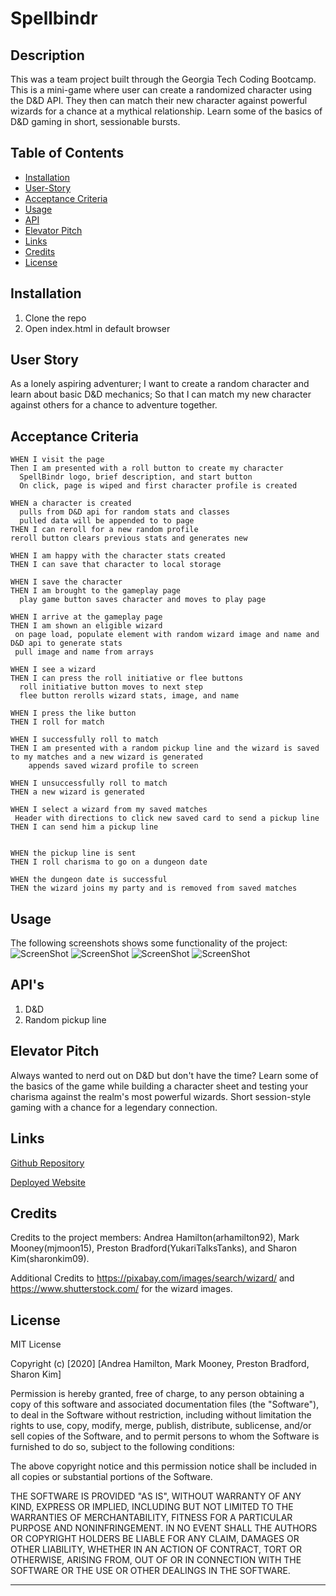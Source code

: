 # Spellbindr

## Description
This was a team project built through the Georgia Tech Coding Bootcamp. This is a mini-game where user can create a randomized character using the D&D API. They then can match their new character against powerful wizards for a chance at a mythical relationship. Learn some of the basics of D&D gaming in short, sessionable bursts. 

## Table of Contents
* [Installation](#installation)
* [User-Story](#user-story)
* [Acceptance Criteria](#acceptance-criteria)
* [Usage](#usage)
* [API](#api's)
* [Elevator Pitch](#elevator-pitch)
* [Links](#links)
* [Credits](#credits)
* [License](#license)


## Installation

1. Clone the repo
2. Open index.html in default browser


## User Story
  As a lonely aspiring adventurer; 
  I want to create a random character and learn about basic D&D mechanics;
  So that I can match my new character against others for a chance to adventure together.

## Acceptance Criteria
```
WHEN I visit the page 
Then I am presented with a roll button to create my character
  SpellBindr logo, brief description, and start button 
  On click, page is wiped and first character profile is created

WHEN a character is created
  pulls from D&D api for random stats and classes
  pulled data will be appended to to page
THEN I can reroll for a new random profile
reroll button clears previous stats and generates new

WHEN I am happy with the character stats created
THEN I can save that character to local storage

WHEN I save the character
THEN I am brought to the gameplay page
  play game button saves character and moves to play page

WHEN I arrive at the gameplay page
THEN I am shown an eligible wizard
 on page load, populate element with random wizard image and name and D&D api to generate stats
 pull image and name from arrays

WHEN I see a wizard
THEN I can press the roll initiative or flee buttons
  roll initiative button moves to next step
  flee button rerolls wizard stats, image, and name

WHEN I press the like button
THEN I roll for match

WHEN I successfully roll to match
THEN I am presented with a random pickup line and the wizard is saved to my matches and a new wizard is generated
    appends saved wizard profile to screen

WHEN I unsuccessfully roll to match
THEN a new wizard is generated

WHEN I select a wizard from my saved matches
 Header with directions to click new saved card to send a pickup line
THEN I can send him a pickup line
    

WHEN the pickup line is sent
THEN I roll charisma to go on a dungeon date

WHEN the dungeon date is successful
THEN the wizard joins my party and is removed from saved matches
```
## Usage
The following screenshots shows some functionality of the project:
![ScreenShot](./assets/images/spellbindr-screenshot.png)
![ScreenShot](./assets/images/sending-message.png)
![ScreenShot](./assets/images/receiving-message.png)
![ScreenShot](./assets/images/spellbindr-screenshot.png)

## API's 
  1. D&D
  2. Random pickup line
       
## Elevator Pitch
Always wanted to nerd out on D&D but don't have the time? Learn some of the basics of the game while building a character sheet and testing your charisma against the realm's most powerful wizards. Short session-style gaming with a chance for a legendary connection.


## Links
[Github Repository](https://github.com/arhamilton92/spellbindr)

[Deployed Website](https://arhamilton92.github.io/spellbindr/)

## Credits
Credits to the project members: Andrea Hamilton(arhamilton92), Mark Mooney(mjmoon15), Preston Bradford(YukariTalksTanks), and Sharon Kim(sharonkim09).

Additional Credits to https://pixabay.com/images/search/wizard/ and https://www.shutterstock.com/ for the wizard images. 
## License

MIT License

Copyright (c) [2020] [Andrea Hamilton, Mark Mooney, Preston Bradford, Sharon Kim]

Permission is hereby granted, free of charge, to any person obtaining a copy
of this software and associated documentation files (the "Software"), to deal
in the Software without restriction, including without limitation the rights
to use, copy, modify, merge, publish, distribute, sublicense, and/or sell
copies of the Software, and to permit persons to whom the Software is
furnished to do so, subject to the following conditions:

The above copyright notice and this permission notice shall be included in all
copies or substantial portions of the Software.

THE SOFTWARE IS PROVIDED "AS IS", WITHOUT WARRANTY OF ANY KIND, EXPRESS OR
IMPLIED, INCLUDING BUT NOT LIMITED TO THE WARRANTIES OF MERCHANTABILITY,
FITNESS FOR A PARTICULAR PURPOSE AND NONINFRINGEMENT. IN NO EVENT SHALL THE
AUTHORS OR COPYRIGHT HOLDERS BE LIABLE FOR ANY CLAIM, DAMAGES OR OTHER
LIABILITY, WHETHER IN AN ACTION OF CONTRACT, TORT OR OTHERWISE, ARISING FROM,
OUT OF OR IN CONNECTION WITH THE SOFTWARE OR THE USE OR OTHER DEALINGS IN THE
SOFTWARE.


---

